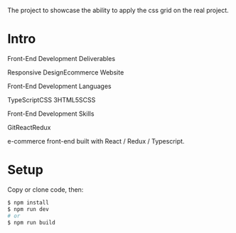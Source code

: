 The project to showcase the ability to apply the css grid on the real project. 

# Intro
Front-End Development Deliverables

Responsive DesignEcommerce Website

Front-End Development Languages

TypeScriptCSS 3HTML5SCSS

Front-End Development Skills

GitReactRedux

e-commerce front-end built with React / Redux / Typescript.

# Setup

Copy or clone code, then:
```bash
$ npm install
$ npm run dev
# or
$ npm run build
```
